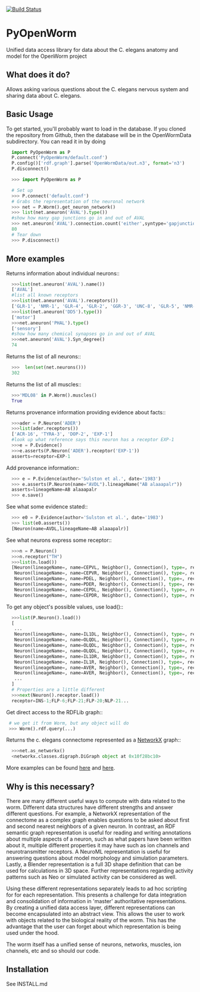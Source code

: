 [![Build Status](https://travis-ci.org/openworm/PyOpenWorm.png?branch=alpha0.5)](https://travis-ci.org/openworm/PyOpenWorm)

PyOpenWorm
===========

Unified data access library for data about the C. elegans anatomy and model for the OpenWorm project

What does it do?
----------------

Allows asking various questions about the C. elegans nervous system and sharing data about C. elegans.

Basic Usage
-----------

To get started, you'll probably want to load in the database. If you cloned the repository from Github, then the database will be in the OpenWormData subdirectory. You can read it in
by doing 

```python
  import PyOpenWorm as P
  P.connect('PyOpenWorm/default.conf')
  P.config()['rdf.graph'].parse('OpenWormData/out.n3', format='n3')
  P.disconnect()
```

```python
  >>> import PyOpenWorm as P

  # Set up
  >>> P.connect('default.conf')
  # Grabs the representation of the neuronal network
  >>> net = P.Worm().get_neuron_network()
  >>> list(net.aneuron('AVAL').type())
  #show how many gap junctions go in and out of AVAL
  >>> net.aneuron('AVAL').connection.count('either',syntype='gapjunction')
  80
  # Tear down
  >>> P.disconnect()
```
  
  
More examples
-------------
  
Returns information about individual neurons::

```python
  >>>list(net.aneuron('AVAL').name())
  ['AVAL']
  #list all known receptors
  >>>list(net.aneuron('AVAL').receptors())
  ['GLR-1', 'NMR-1', 'GLR-4', 'GLR-2', 'GGR-3', 'UNC-8', 'GLR-5', 'NMR-2']
  >>>list(net.aneuron('DD5').type())
  ['motor']
  >>>net.aneuron('PHAL').type()
  ['sensory']
  #show how many chemical synapses go in and out of AVAL
  >>>net.aneuron('AVAL').Syn_degree()
  74
```

Returns the list of all neurons::

```python
  >>>  len(set(net.neurons()))
  302
```

Returns the list of all muscles::

```python
  >>>'MDL08' in P.Worm().muscles()
  True
```


Returns provenance information providing evidence about facts::

```python
  >>>ader = P.Neuron('ADER')
  >>>list(ader.receptors())
  ['ACR-16', 'TYRA-3', 'DOP-2', 'EXP-1']
  #look up what reference says this neuron has a receptor EXP-1
  >>>e = P.Evidence()
  >>>e.asserts(P.Neuron('ADER').receptor('EXP-1')) 
  asserts=receptor=EXP-1
```

Add provenance information::

```python
  >>> e = P.Evidence(author='Sulston et al.', date='1983')
  >>> e.asserts(P.Neuron(name="AVDL").lineageName("AB alaaapalr"))
  asserts=lineageName=AB alaaapalr
  >>> e.save()
```

See what some evidence stated::
```python
  >>> e0 = P.Evidence(author='Sulston et al.', date='1983')
  >>> list(e0.asserts())
  [Neuron(name=AVDL,lineageName=AB alaaapalr)]
```

See what neurons express some receptor::
```python
  >>>n = P.Neuron()
  >>>n.receptor("TH")
  >>>list(n.load())
  [Neuron(lineageName=, name=CEPVL, Neighbor(), Connection(), type=, receptor=, innexin=),
   Neuron(lineageName=, name=CEPVR, Neighbor(), Connection(), type=, receptor=, innexin=),
   Neuron(lineageName=, name=PDEL, Neighbor(), Connection(), type=, receptor=, innexin=),
   Neuron(lineageName=, name=PDER, Neighbor(), Connection(), type=, receptor=, innexin=),
   Neuron(lineageName=, name=CEPDL, Neighbor(), Connection(), type=, receptor=, innexin=),
   Neuron(lineageName=, name=CEPDR, Neighbor(), Connection(), type=, receptor=, innexin=)]
```

To get any object's possible values, use load()::
```python
  >>>list(P.Neuron().load())
  [
   ...
   Neuron(lineageName=, name=IL1DL, Neighbor(), Connection(), type=, receptor=, innexin=),
   Neuron(lineageName=, name=OLQDL, Neighbor(), Connection(), type=, receptor=VGluT, innexin=),
   Neuron(lineageName=, name=OLQDL, Neighbor(), Connection(), type=, receptor=EAT-4, innexin=),
   Neuron(lineageName=, name=OLQDL, Neighbor(), Connection(), type=, receptor=, innexin=),
   Neuron(lineageName=, name=IL1DR, Neighbor(), Connection(), type=, receptor=, innexin=),
   Neuron(lineageName=, name=IL1R, Neighbor(), Connection(), type=, receptor=, innexin=),
   Neuron(lineageName=, name=AVER, Neighbor(), Connection(), type=, receptor=FLP-1, innexin=),
   Neuron(lineageName=, name=AVER, Neighbor(), Connection(), type=, receptor=, innexin=),
   ...
  ]
  # Properties are a little different
  >>>next(Neuron().receptor.load())
  receptor=INS-1;FLP-6;FLP-21;FLP-20;NLP-21...

```

Get direct access to the RDFLib graph::
```python
 # we get it from Worm, but any object will do
 >>> Worm().rdf.query(...)
 ```

Returns the c. elegans connectome represented as a [NetworkX](http://networkx.github.io/documentation/latest/) graph::

```python
  >>>net.as_networkx()
  <networkx.classes.digraph.DiGraph object at 0x10f28bc10>
```

More examples can be found [here](http://pyopenworm.readthedocs.org/en/alpha0.5/making_dataObjects.html) and [here](https://github.com/openworm/PyOpenWorm/tree/alpha0.5/examples).

Why is this necessary?
----------------------

There are many different useful ways to compute with data related to the worm.
Different data structures have different strengths and answer different questions.
For example, a NetworkX representation of the connectome as a complex graph enables
questions to be asked about first and second nearest neighbors of a given neuron.
In contrast, an RDF semantic graph representation is useful for reading and 
writing annotations about multiple aspects of a neuron, such as what papers 
have been written about it, multiple different properties it may have such as
ion channels and neurotransmitter receptors.  A NeuroML representation is useful
for answering questions about model morphology and simulation parameters.  Lastly,
a Blender representation is a full 3D shape definition that can be used for 
calculations in 3D space.  Further representations regarding activity patterns
such as Neo or simulated activity can be considered as well.

Using these different representations separately leads to ad hoc scripting for
for each representation.  This presents a challenge for data integration and 
consolidation of information in 'master' authoritative representations.  By
creating a unified data access layer, different representations
can become encapsulated into an abstract view.  This allows the user to work with
objects related to the biological reality of the worm.  This has the advantage that 
the user can forget about which representation is being used under the hood.  

The worm itself has a unified sense of neurons, networks, muscles,
ion channels, etc and so should our code.

Installation
------------

See INSTALL.md
